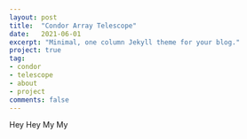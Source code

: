```yaml
---
layout: post
title:  "Condor Array Telescope"
date:   2021-06-01
excerpt: "Minimal, one column Jekyll theme for your blog."
project: true
tag:
- condor 
- telescope
- about
- project
comments: false
---
```


Hey Hey My My

